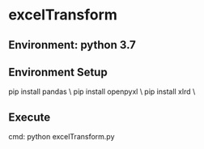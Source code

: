 # excelTransform
## Environment: python 3.7
## Environment Setup
pip install pandas \ 
pip install openpyxl \ 
pip install xlrd \ 
## Execute
cmd: python excelTransform.py
